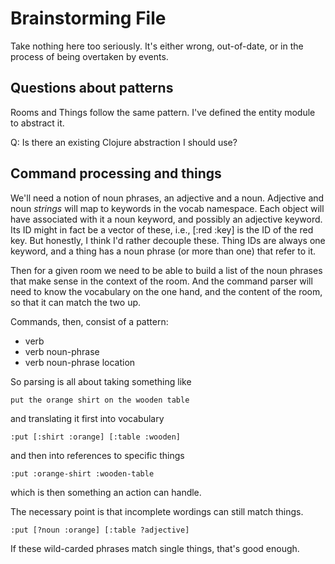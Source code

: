 # Brainstorming File

Take nothing here too seriously.  It's either wrong, out-of-date, or in
the process of being overtaken by events.

## Questions about patterns

Rooms and Things follow the same pattern.  I've defined the entity module
to abstract it.  

Q: Is there an existing Clojure abstraction I should use?


## Command processing and things

We'll need a notion of noun phrases, an adjective and a noun.
Adjective and noun _strings_ will map to keywords in the vocab namespace.
Each object will have associated with it a noun keyword, and possibly an
adjective keyword.  Its ID might in fact be a vector of these, i.e.,
[:red :key] is the ID of the red key.  But honestly, I think I'd rather
decouple these.  Thing IDs are always one keyword, and a thing has
a noun phrase (or more than one) that refer to it.

Then for a given room we need to be able to build a list of the noun phrases
that make sense in the context of the room.  And the command parser will need
to know the vocabulary on the one hand, and the content of the room, so that it
can match the two up.

Commands, then, consist of a pattern: 

* verb
* verb noun-phrase
* verb noun-phrase location

So parsing is all about taking something like 

    put the orange shirt on the wooden table
    
and translating it first into vocabulary

	:put [:shirt :orange] [:table :wooden]

and then into references to specific things

    :put :orange-shirt :wooden-table

which is then something an action can handle.

The necessary point is that incomplete wordings can still match things.

    :put [?noun :orange] [:table ?adjective]

If these wild-carded phrases match single things, that's good enough.
